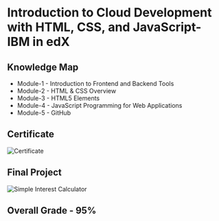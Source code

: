 # Introduction to Cloud Development with HTML, CSS, and JavaScript-IBM in edX

## Knowledge Map  

* Module-1 - Introduction to Frontend and Backend Tools
* Module-2 - HTML & CSS Overview
* Module-3 - HTML5 Elements
* Module-4 - JavaScript Programming for Web Applications
* Module-5 - GitHub 

## Certificate 
![Certificate](https://user-images.githubusercontent.com/75073682/140599208-6ee394bc-2a51-47a8-8522-f2710db456ac.png)

## Final Project 
![Simple Interest Calculator](https://user-images.githubusercontent.com/75073682/140599329-f11e793a-7169-4549-8fb5-bf7c917717ed.png)

## Overall Grade - 95%

